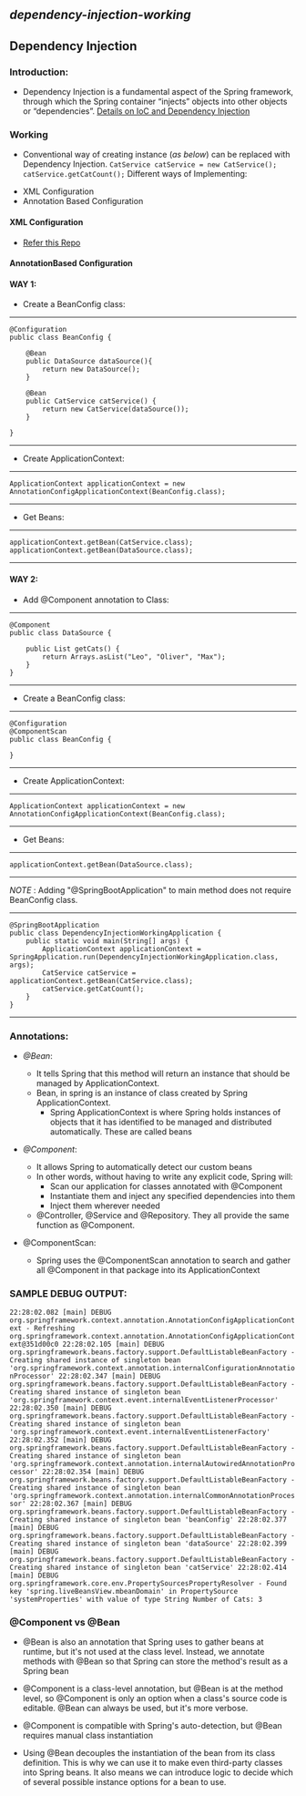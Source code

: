 *dependency-injection-working*
---
Dependency Injection
---
### Introduction:
* Dependency Injection is a fundamental aspect of the Spring framework, through which the Spring container “injects” objects into other objects or “dependencies”.
[Details on IoC and Dependency Injection](https://www.baeldung.com/inversion-control-and-dependency-injection-in-spring)

### Working
* Conventional way of creating instance (_as below_) can be replaced with Dependency Injection.
`
CatService catService = new CatService();
catService.getCatCount();
`
Different ways of Implementing:
 - XML Configuration
 - Annotation Based Configuration
 
#### XML Configuration
 - [Refer this Repo](https://github.com/techxtor/spring-core-ioc)

#### AnnotationBased Configuration

#### WAY 1:
- Create a BeanConfig class:
---
    @Configuration
    public class BeanConfig {
    
        @Bean
        public DataSource dataSource(){
            return new DataSource();
        }
    
        @Bean
        public CatService catService() {
            return new CatService(dataSource());
        }
    
    }
---

- Create ApplicationContext:
---
    ApplicationContext applicationContext = new AnnotationConfigApplicationContext(BeanConfig.class);
---

- Get Beans:
---
    applicationContext.getBean(CatService.class);
    applicationContext.getBean(DataSource.class);
---

#### WAY 2:
- Add @Component annotation to Class:
---
    @Component
    public class DataSource {
    
        public List getCats() {
            return Arrays.asList("Leo", "Oliver", "Max");
        }
    }

---
- Create a BeanConfig class:
---
    @Configuration
    @ComponentScan
    public class BeanConfig {
    
    }
---

- Create ApplicationContext:
---
    ApplicationContext applicationContext = new AnnotationConfigApplicationContext(BeanConfig.class);
---

- Get Beans:
---
    applicationContext.getBean(DataSource.class);
---

*NOTE* : Adding "@SpringBootApplication" to main method does not require BeanConfig class.

---
    @SpringBootApplication
    public class DependencyInjectionWorkingApplication {    
        public static void main(String[] args) {
            ApplicationContext applicationContext = SpringApplication.run(DependencyInjectionWorkingApplication.class, args);
            CatService catService = applicationContext.getBean(CatService.class);
            catService.getCatCount();
        }
    }
---

### Annotations:
 - *@Bean*:
    - It tells Spring that this method will return an instance that should be managed by ApplicationContext.
    - Bean, in spring is an instance of class created by Spring ApplicationContext.
        - Spring ApplicationContext is where Spring holds instances of objects that it has identified to be managed and distributed automatically. These are called beans

 - *@Component*:
    - It allows Spring to automatically detect our custom beans
    - In other words, without having to write any explicit code, Spring will:
        - Scan our application for classes annotated with @Component
        - Instantiate them and inject any specified dependencies into them
        - Inject them wherever needed
    - @Controller, @Service and @Repository. They all provide the same function as @Component.
 - @ComponentScan:
    - Spring uses the @ComponentScan annotation to  search and gather all @Component in that package into its ApplicationContext

### SAMPLE DEBUG OUTPUT:
`
22:28:02.082 [main] DEBUG org.springframework.context.annotation.AnnotationConfigApplicationContext - Refreshing org.springframework.context.annotation.AnnotationConfigApplicationContext@351d00c0
22:28:02.105 [main] DEBUG org.springframework.beans.factory.support.DefaultListableBeanFactory - Creating shared instance of singleton bean 'org.springframework.context.annotation.internalConfigurationAnnotationProcessor'
22:28:02.347 [main] DEBUG org.springframework.beans.factory.support.DefaultListableBeanFactory - Creating shared instance of singleton bean 'org.springframework.context.event.internalEventListenerProcessor'
22:28:02.350 [main] DEBUG org.springframework.beans.factory.support.DefaultListableBeanFactory - Creating shared instance of singleton bean 'org.springframework.context.event.internalEventListenerFactory'
22:28:02.352 [main] DEBUG org.springframework.beans.factory.support.DefaultListableBeanFactory - Creating shared instance of singleton bean 'org.springframework.context.annotation.internalAutowiredAnnotationProcessor'
22:28:02.354 [main] DEBUG org.springframework.beans.factory.support.DefaultListableBeanFactory - Creating shared instance of singleton bean 'org.springframework.context.annotation.internalCommonAnnotationProcessor'
22:28:02.367 [main] DEBUG org.springframework.beans.factory.support.DefaultListableBeanFactory - Creating shared instance of singleton bean 'beanConfig'
22:28:02.377 [main] DEBUG org.springframework.beans.factory.support.DefaultListableBeanFactory - Creating shared instance of singleton bean 'dataSource'
22:28:02.399 [main] DEBUG org.springframework.beans.factory.support.DefaultListableBeanFactory - Creating shared instance of singleton bean 'catService'
22:28:02.414 [main] DEBUG org.springframework.core.env.PropertySourcesPropertyResolver - Found key 'spring.liveBeansView.mbeanDomain' in PropertySource 'systemProperties' with value of type String
Number of Cats: 3
`

### @Component vs @Bean

* @Bean is also an annotation that Spring uses to gather beans at runtime, but it's not used at the class level. 
Instead, we annotate methods with @Bean so that Spring can store the method's result as a Spring bean

* @Component is a class-level annotation, but @Bean is at the method level, so @Component is only an option when a class's source code is editable. @Bean can always be used, but it's more verbose.
* @Component is compatible with Spring's auto-detection, but @Bean requires manual class instantiation
* Using @Bean decouples the instantiation of the bean from its class definition. This is why we can use it to make even third-party classes into Spring beans. It also means we can introduce logic to decide which of several possible instance options for a bean to use.